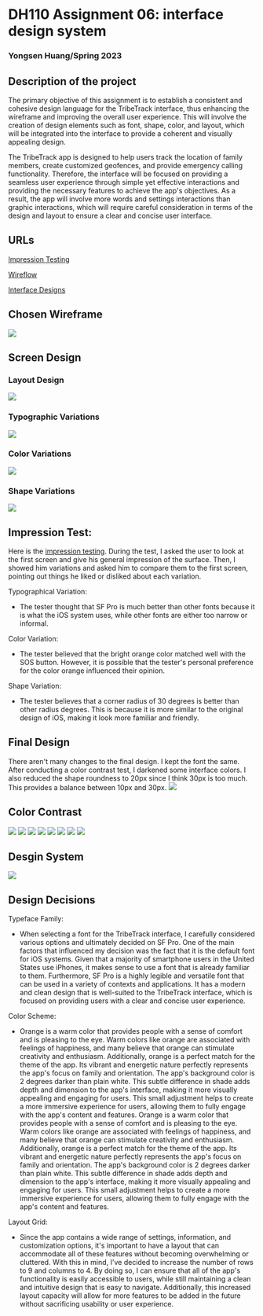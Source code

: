 # DH110 Assignment 06: interface design system
### Yongsen Huang/Spring 2023

## Description of the project
The primary objective of this assignment is to establish a consistent and cohesive design language for the TribeTrack interface, thus enhancing the wireframe and improving the overall user experience. This will involve the creation of design elements such as font, shape, color, and layout, which will be integrated into the interface to provide a coherent and visually appealing design.

The TribeTrack app is designed to help users track the location of family members, create customized geofences, and provide emergency calling functionality. Therefore, the interface will be focused on providing a seamless user experience through simple yet effective interactions and providing the necessary features to achieve the app's objectives. As a result, the app will involve more words and settings interactions than graphic interactions, which will require careful consideration in terms of the design and layout to ensure a clear and concise user interface.

## URLs
[Impression Testing](https://ucla.zoom.us/rec/share/XAC87ajr2To0k33DwEg2JMwagfGeOcI7nAgOmNusEdP8-0R2cEQLVQyO0hBQiwfM.KS1QvEqbWpxEJs4f?startTime=1684198488000)

[Wireflow](https://www.figma.com/file/IoNDbWLC76rUESJ75NUv6S/DH110---a05-low-fidelity?type=design&node-id=0%3A1&t=AzWB3HxaZlueMiUC-1)

[Interface Designs](https://www.figma.com/file/U07YL4kGPMfyTEevHMFJdS/Interface-Design?type=design&node-id=41%3A1766&t=AzWB3HxaZlueMiUC-1)

## Chosen Wireframe
<img src="./chosenwireframe.png">

## Screen Design
### Layout Design
<img src="./layoutdesign.png">

### Typographic Variations
<img src="./typographic.png">

### Color Variations
<img src="./color.png">

### Shape Variations
<img src="./shape.png">

## Impression Test:
Here is the [impression testing](https://ucla.zoom.us/rec/share/XAC87ajr2To0k33DwEg2JMwagfGeOcI7nAgOmNusEdP8-0R2cEQLVQyO0hBQiwfM.KS1QvEqbWpxEJs4f?startTime=1684198488000). During the test, I asked the user to look at the first screen and give his general impression of the surface. Then, I showed him  variations and asked him to compare them to the first screen, pointing out things he liked or disliked about each variation.

Typographical Variation:
- The tester thought that SF Pro is much better than other fonts because it is what the iOS system uses, while other fonts are either too narrow or informal.

Color Variation:
- The tester believed that the bright orange color matched well with the SOS button. However, it is possible that the tester's personal preference for the color orange influenced their opinion.

Shape Variation:
- The tester believes that a corner radius of 30 degrees is better than other radius degrees. This is because it is more similar to the original design of iOS, making it look more familiar and friendly.

## Final Design
There aren't many changes to the final design. I kept the font the same. After conducting a color contrast test, I darkened some interface colors. I also reduced the shape roundness to 20px since I think 30px is too much. This provides a balance between 10px and 30px.
<img src="./final.png">

## Color Contrast
<img src="./ccall.png">
<img src="./cccategory.png">
<img src="./ccicon.png">
<img src="./cctime.png">
<img src="./ccchart.png">
<img src="./cccontact.png">
<img src="./ccsos.png">
<img src="./ccmenu.png">

## Desgin System
<img src="./design.png">

## Design Decisions
Typeface Family:
- When selecting a font for the TribeTrack interface, I carefully considered various options and ultimately decided on SF Pro. One of the main factors that influenced my decision was the fact that it is the default font for iOS systems. Given that a majority of smartphone users in the United States use iPhones, it makes sense to use a font that is already familiar to them. Furthermore, SF Pro is a highly legible and versatile font that can be used in a variety of contexts and applications. It has a modern and clean design that is well-suited to the TribeTrack interface, which is focused on providing users with a clear and concise user experience. 

Color Scheme:
- Orange is a warm color that provides people with a sense of comfort and is pleasing to the eye. Warm colors like orange are associated with feelings of happiness, and many believe that orange can stimulate creativity and enthusiasm. Additionally, orange is a perfect match for the theme of the app. Its vibrant and energetic nature perfectly represents the app's focus on family and orientation.  The app's background color is 2 degrees darker than plain white. This subtle difference in shade adds depth and dimension to the app's interface, making it more visually appealing and engaging for users. This small adjustment helps to create a more immersive experience for users, allowing them to fully engage with the app's content and features.
Orange is a warm color that provides people with a sense of comfort and is pleasing to the eye. Warm colors like orange are associated with feelings of happiness, and many believe that orange can stimulate creativity and enthusiasm. Additionally, orange is a perfect match for the theme of the app. Its vibrant and energetic nature perfectly represents the app's focus on family and orientation.  The app's background color is 2 degrees darker than plain white. This subtle difference in shade adds depth and dimension to the app's interface, making it more visually appealing and engaging for users. This small adjustment helps to create a more immersive experience for users, allowing them to fully engage with the app's content and features.

Layout Grid:
- Since the app contains a wide range of settings, information, and customization options, it's important to have a layout that can accommodate all of these features without becoming overwhelming or cluttered. With this in mind, I've decided to increase the number of rows to 9 and columns to 4. By doing so, I can ensure that all of the app's functionality is easily accessible to users, while still maintaining a clean and intuitive design that is easy to navigate. Additionally, this increased layout capacity will allow for more features to be added in the future without sacrificing usability or user experience.
